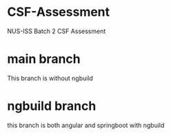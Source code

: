 # CSF-Assessment
NUS-ISS Batch 2 CSF Assessment

# main branch
This branch is without ngbuild

# ngbuild branch
this branch is both angular and springboot with ngbuild
